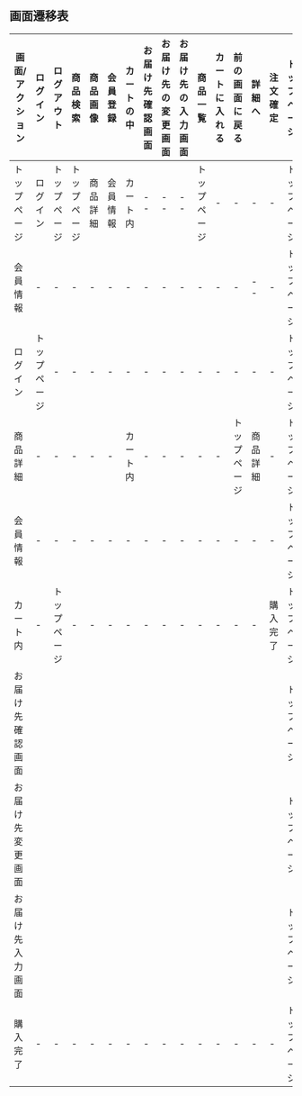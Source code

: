 ## 画面遷移表
|画面/アクション|ログイン|ログアウト|商品検索|商品画像|会員登録|カートの中|お届け先確認画面|お届け先の変更画面|お届け先の入力画面|商品一覧|カートに入れる|前の画面に戻る|詳細へ|注文確定|トップページ|
|--------------|-------|---------|--------|-------|-------|---------|-------|-------------|-------------|-----|--------|-----------|----------|----------|---------|
|トップページ|ログイン|トップページ|トップページ|商品詳細|会員情報|カート内|--|--|--|トップページ|-|-|-|-|トップページ|
|会員情報|-|-|-|-|-|-|-|-|-|-|-|-|--|-|トップページ|
|ログイン|トップページ|-|-|-|-|-|-|-|-|-|-|-|-|-|トップページ|
|商品詳細|-|-|-|-|-|カート内|-|-|-|-|-|トップページ|商品詳細|-|トップページ|
|会員情報|-|-|-|-|-|-|-|-|-|-|-|-|-|-|トップページ|
|カート内|-|トップページ|-|-|-|-|-|-|-|-|-|-|-|購入完了|トップページ|
|お届け先確認画面|||||||||||||||トップページ|
|お届け先変更画面|||||||||||||||トップページ|
|お届け先入力画面|||||||||||||||トップページ|
|購入完了|-|-|-|-|-|-|-|-|-|-|-|-|-|-|トップページ|
